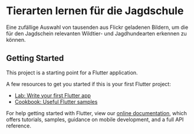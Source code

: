 # Tierarten lernen für die Jagdschule

Eine zufällige Auswahl von tausenden aus Flickr geladenen Bildern, um die für den Jagdschein relevanten Wildtier- und Jagdhundearten erkennen zu können.

## Getting Started

This project is a starting point for a Flutter application.

A few resources to get you started if this is your first Flutter project:

- [Lab: Write your first Flutter app](https://flutter.dev/docs/get-started/codelab)
- [Cookbook: Useful Flutter samples](https://flutter.dev/docs/cookbook)

For help getting started with Flutter, view our
[online documentation](https://flutter.dev/docs), which offers tutorials,
samples, guidance on mobile development, and a full API reference.
